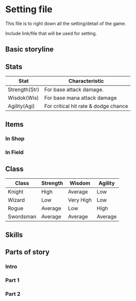 # Setting file

This file is to right down all the setting/detail of the game.

Include link/file that will be used for setting.

## Basic storyline

## Stats
| Stat          	| Characteristic                       	|
|---------------	|--------------------------------------	|
| Strength(Str) 	| For base attack damage.              	|
| Wisdok(Wis)   	| For base mana attack damage          	|
| Agility(Agi)  	| For critical hit rate & dodge chance 	|

## Items

### In Shop

### In Field

## Class
| Class     	| Strength 	| Wisdom    	| Agility 	|
|-----------	|----------	|-----------	|---------	|
| Knight    	| High     	| Average   	| Low     	|
| Wizard    	| Low      	| Very High 	| Low     	|
| Rogue     	| Average  	| Low       	| High    	|
| Swordsman 	| Average  	| Average   	| Average 	|

## Skills

## Parts of story

### Intro

### Part 1

### Part 2
